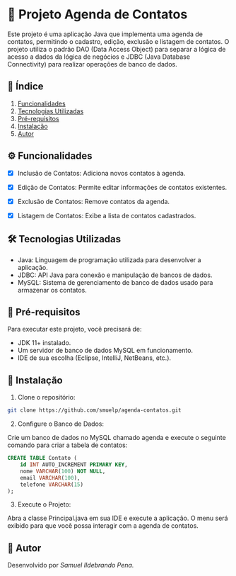# 📇 Projeto Agenda de Contatos
Este projeto é uma aplicação Java que implementa uma agenda de contatos, permitindo o cadastro, edição, exclusão e listagem de contatos. O projeto utiliza o padrão DAO (Data Access Object) para separar a lógica de acesso a dados da lógica de negócios e JDBC (Java Database Connectivity) para realizar operações de banco de dados.

## 📑 Índice
1. [Funcionalidades](#%EF%B8%8F-funcionalidades)
2. [Tecnologias Utilizadas](#-tecnologias-utilizadas)
3. [Pré-requisitos](#-pré-requisitos)
4. [Instalação](#-instalação)
5. [Autor](#-autor)

## ⚙️ Funcionalidades

- [X] Inclusão de Contatos: Adiciona novos contatos à agenda.

- [X] Edição de Contatos: Permite editar informações de contatos existentes.

- [X] Exclusão de Contatos: Remove contatos da agenda.

- [X] Listagem de Contatos: Exibe a lista de contatos cadastrados.

## 🛠 Tecnologias Utilizadas

- Java: Linguagem de programação utilizada para desenvolver a aplicação.
- JDBC: API Java para conexão e manipulação de bancos de dados.
- MySQL: Sistema de gerenciamento de banco de dados usado para armazenar os contatos.

## 📝 Pré-requisitos

Para executar este projeto, você precisará de:

* JDK 11+ instalado.
* Um servidor de banco de dados MySQL em funcionamento.
* IDE de sua escolha (Eclipse, IntelliJ, NetBeans, etc.).

## 🚀 Instalação

1. Clone o repositório:

```bash
git clone https://github.com/smuelp/agenda-contatos.git
```

2. Configure o Banco de Dados:

Crie um banco de dados no MySQL chamado agenda e execute o seguinte comando para criar a tabela de contatos:
```sql
CREATE TABLE Contato (
    id INT AUTO_INCREMENT PRIMARY KEY,
    nome VARCHAR(100) NOT NULL,
    email VARCHAR(100),
    telefone VARCHAR(15)
);
```
3. Execute o Projeto:

Abra a classe Principal.java em sua IDE e execute a aplicação. O menu será exibido para que você possa interagir com a agenda de contatos.

## 👤 Autor

Desenvolvido por _Samuel Ildebrando Pena._
